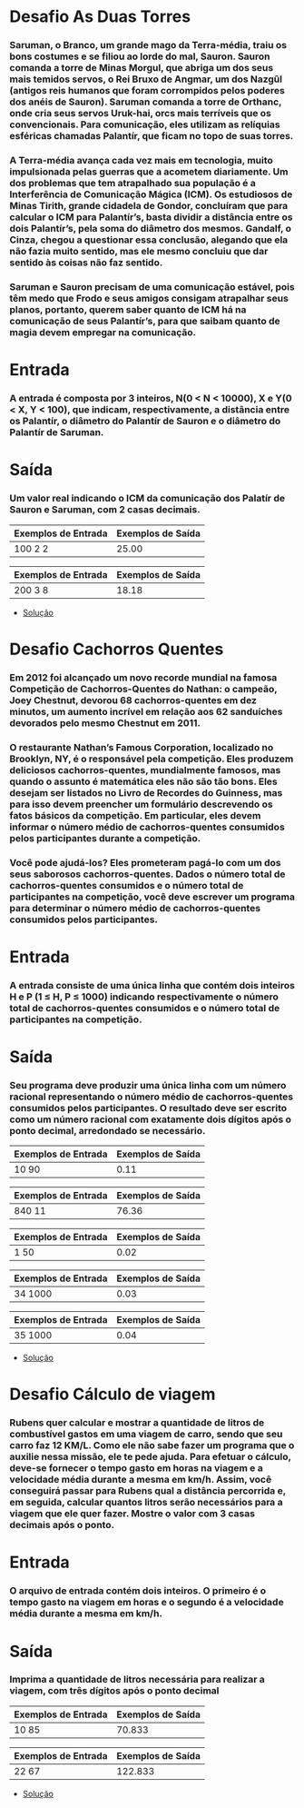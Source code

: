 # Desafio As Duas Torres

### Saruman, o Branco, um grande mago da Terra-média, traiu os bons costumes e se filiou ao lorde do mal, Sauron. Sauron comanda a torre de Minas Morgul, que abriga um dos seus mais temidos servos, o Rei Bruxo de Angmar, um dos Nazgûl (antigos reis humanos que foram corrompidos pelos poderes dos anéis de Sauron). Saruman comanda a torre de Orthanc, onde cria seus servos Uruk-hai, orcs mais terríveis que os convencionais. Para comunicação, eles utilizam as relíquias esféricas chamadas Palantír, que ficam no topo de suas torres.

### A Terra-média avança cada vez mais em tecnologia, muito impulsionada pelas guerras que a acometem diariamente. Um dos problemas que tem atrapalhado sua população é a Interferência de Comunicação Mágica (ICM). Os estudiosos de Minas Tirith, grande cidadela de Gondor, concluíram que para calcular o ICM para Palantír’s, basta dividir a distância entre os dois Palantír’s, pela soma do diâmetro dos mesmos. Gandalf, o Cinza, chegou a questionar essa conclusão, alegando que ela não fazia muito sentido, mas ele mesmo concluiu que dar sentido às coisas não faz sentido.
### Saruman e Sauron precisam de uma comunicação estável, pois têm medo que Frodo e seus amigos consigam atrapalhar seus planos, portanto, querem saber quanto de ICM há na comunicação de seus Palantír’s, para que saibam quanto de magia devem empregar na comunicação.

# Entrada
### A entrada é composta por 3 inteiros, N(0 < N < 10000), X e Y(0 < X, Y < 100), que indicam, respectivamente, a distância entre os Palantír, o diâmetro do Palantír de Sauron e o diâmetro do Palantír de Saruman.

# Saída
### Um valor real indicando o ICM da comunicação dos Palatír de Sauron e Saruman, com 2 casas decimais.


Exemplos de Entrada	   | Exemplos de Saída
--------- | -------------------------------
100 2 2 | 25.00

Exemplos de Entrada	   | Exemplos de Saída
--------- | -------------------------------
200 3 8 | 18.18

- [Solução](#)


# Desafio Cachorros Quentes

### Em 2012 foi alcançado um novo recorde mundial na famosa Competição de Cachorros-Quentes do Nathan: o campeão, Joey Chestnut, devorou 68 cachorros-quentes em dez minutos, um aumento incrível em relação aos 62 sanduíches devorados pelo mesmo Chestnut em 2011.

### O restaurante Nathan’s Famous Corporation, localizado no Brooklyn, NY, é o responsável pela competição. Eles produzem deliciosos cachorros-quentes, mundialmente famosos, mas quando o assunto é matemática eles não são tão bons. Eles desejam ser listados no Livro de Recordes do Guinness, mas para isso devem preencher um formulário descrevendo os fatos básicos da competição. Em particular, eles devem informar o número médio de cachorros-quentes consumidos pelos participantes durante a competição.

### Você pode ajudá-los? Eles prometeram pagá-lo com um dos seus saborosos cachorros-quentes. Dados o número total de cachorros-quentes consumidos e o número total de participantes na competição, você deve escrever um programa para determinar o número médio de cachorros-quentes consumidos pelos participantes.

# Entrada

### A entrada consiste de uma única linha que contém dois inteiros H e P (1 ≤ H, P ≤ 1000) indicando respectivamente o número total de cachorros-quentes consumidos e o número total de participantes na competição.

# Saída
### Seu programa deve produzir uma única linha com um número racional representando o número médio de cachorros-quentes consumidos pelos participantes. O resultado deve ser escrito como um número racional com exatamente dois dígitos após o ponto decimal, arredondado se necessário.


Exemplos de Entrada	   | Exemplos de Saída
--------- | -------------------------------
10 90 | 0.11

Exemplos de Entrada	   | Exemplos de Saída
--------- | -------------------------------
840 11 | 76.36

Exemplos de Entrada	   | Exemplos de Saída
--------- | -------------------------------
1 50 | 0.02

Exemplos de Entrada	   | Exemplos de Saída
--------- | -------------------------------
34 1000 | 0.03

Exemplos de Entrada	   | Exemplos de Saída
--------- | -------------------------------
35 1000 | 0.04

- [Solução](#)


# Desafio Cálculo de viagem

### Rubens quer calcular e mostrar a quantidade de litros de combustível gastos em uma viagem de carro, sendo que seu carro faz 12 KM/L. Como ele não sabe fazer um programa que o auxilie nessa missão, ele te pede ajuda. Para efetuar o cálculo, deve-se fornecer o tempo gasto em horas na viagem e a velocidade média durante a mesma em km/h. Assim, você conseguirá passar para Rubens qual a distância percorrida e, em seguida, calcular quantos litros serão necessários para a viagem que ele quer fazer. Mostre o valor com 3 casas decimais após o ponto.

# Entrada
### O arquivo de entrada contém dois inteiros. O primeiro é o tempo gasto na viagem em horas e o segundo é a velocidade média durante a mesma em km/h.

# Saída

### Imprima a quantidade de litros necessária para realizar a viagem, com três dígitos após o ponto decimal


Exemplos de Entrada	   | Exemplos de Saída
--------- | -------------------------------
10 85 | 70.833

Exemplos de Entrada	   | Exemplos de Saída
--------- | -------------------------------
22 67 | 122.833

- [Solução](#)